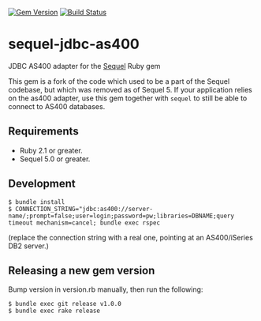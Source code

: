 [![Gem Version](https://badge.fury.io/rb/sequel-jdbc-as400.svg)](https://badge.fury.io/rb/sequel-jdbc-as400) [![Build Status](https://travis-ci.org/ecraft/sequel-jdbc-as400.svg?branch=master)](https://travis-ci.org/ecraft/sequel-jdbc-as400) 

# sequel-jdbc-as400

JDBC AS400 adapter for the [Sequel](https://github.com/jeremyevans/sequel) Ruby gem

This gem is a fork of the code which used to be a part of the Sequel codebase, but which was removed as of Sequel 5. If your application relies on the as400 adapter, use this gem together with `sequel` to still be able to connect to AS400 databases.

## Requirements

* Ruby 2.1 or greater.
* Sequel 5.0 or greater.

## Development

```shell
$ bundle install
$ CONNECTION_STRING="jdbc:as400://server-name/;prompt=false;user=login;password=pw;libraries=DBNAME;query timeout mechanism=cancel; bundle exec rspec
```

(replace the connection string with a real one, pointing at an AS400/iSeries DB2 server.)

## Releasing a new gem version

Bump version in version.rb manually, then run the following:

```shell
$ bundle exec git release v1.0.0
$ bundle exec rake release
```
